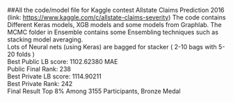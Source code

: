 ##All the code/model file for Kaggle contest Allstate Claims Prediction 2016 (link: https://www.kaggle.com/c/allstate-claims-severity)
The code contains Different Keras models, XGB models and some models from Graphlab. The MCMC folder in Ensemble contains some Ensembling techniques such as stacking model averaging. <br>
Lots of Neural nets (using Keras) are bagged for stacker ( 2-10 bags with 5-20 folds ) <br>
Best Public LB score: 1102.62380 MAE<br>
Public Final Rank: 238<br>
Best Private LB score: 1114.90211<br>
Best Private Rank: 242<br>
Final Result Top 8% Among 3155 Participants, Bronze Medal <br>

